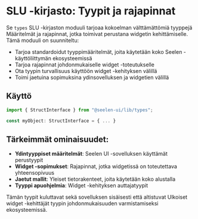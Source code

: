 # **SLU -kirjasto: Tyypit ja rajapinnat**

Se `types` SLU -kirjaston moduuli tarjoaa kokoelman välttämättömiä tyyppejä 
Määritelmät ja rajapinnat, jotka toimivat perustana widgetin kehittämiselle. 
Tämä moduuli on suunniteltu:

* Tarjoa standardoidut tyyppimääritelmät, joita käytetään koko Seelen -käyttöliittymän ekosysteemissä
* Tarjoa rajapinnat johdonmukaiselle widget -toteutukselle
* Ota tyypin turvallisuus käyttöön widget -kehityksen välillä
* Toimi jaetuina sopimuksina ydinsovelluksen ja widgetien välillä

## **Käyttö**

```ts
import { StructInterface } from "@seelen-ui/lib/types";

const myObject: StructInterface = { ... }
```

## **Tärkeimmät ominaisuudet:**

* **Ydintyyppiset määritelmät**: Seelen UI -sovelluksen käyttämät perustyypit
* **Widget -sopimukset**: Rajapinnat, jotka widgetissä on toteutettava yhteensopivuus
* **Jaetut mallit**: Yleiset tietorakenteet, joita käytetään koko alustalla
* **Tyyppi apuohjelmia**: Widget -kehityksen auttajatyypit

Tämän tyypit kuluttavat sekä sovelluksen sisäisesti että altistuvat 
Ulkoiset widget -kehittäjät tyypin johdonmukaisuuden varmistamiseksi ekosysteemissä.
